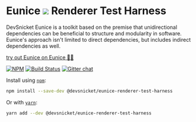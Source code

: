 # Eunice ![](https://raw.githubusercontent.com/DevSnicket/eunice-renderer/master/getSvgElementForStack/createArrows/test/withUse/testCases/default-height.svg?sanitize=true) Renderer Test Harness

DevSnicket Eunice is a toolkit based on the premise that unidirectional dependencies can be beneficial to structure and modularity in software. Eunice's approach isn't limited to direct dependencies, but includes indirect dependencies as well.

[try out Eunice on Eunice 🐶🥫](https://devsnicket.github.io/Eunice)

[![NPM](https://img.shields.io/npm/v/@devsnicket/eunice-renderer-test-harness.svg)](https://www.npmjs.com/package/@devsnicket/eunice-renderer-test-harness
) [![Build Status](https://travis-ci.org/DevSnicket/eunice-renderer-test-harness.svg?branch=master)](https://travis-ci.org/DevSnicket/eunice-renderer-test-harness) [![Gitter chat](https://badges.gitter.im/devsnicket-eunice/gitter.png)](https://gitter.im/devsnicket-eunice)

Install using [`npm`](https://www.npmjs.com/package/@devsnicket/eunice-renderer-test-harness):

```bash
npm install --save-dev @devsnicket/eunice-renderer-test-harness
```
Or with [`yarn`](https://yarnpkg.com/en/package/@devsnicket/eunice-renderer-test-harness):

```bash
yarn add --dev @devsnicket/eunice-renderer-test-harness
```